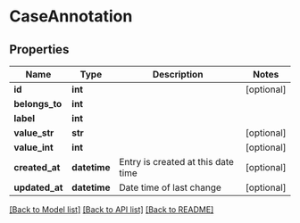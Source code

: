 # CaseAnnotation

## Properties
Name | Type | Description | Notes
------------ | ------------- | ------------- | -------------
**id** | **int** |  | [optional] 
**belongs_to** | **int** |  | 
**label** | **int** |  | 
**value_str** | **str** |  | [optional] 
**value_int** | **int** |  | [optional] 
**created_at** | **datetime** | Entry is created at this date time | [optional] 
**updated_at** | **datetime** | Date time of last change | [optional] 

[[Back to Model list]](../README.md#documentation-for-models) [[Back to API list]](../README.md#documentation-for-api-endpoints) [[Back to README]](../README.md)


